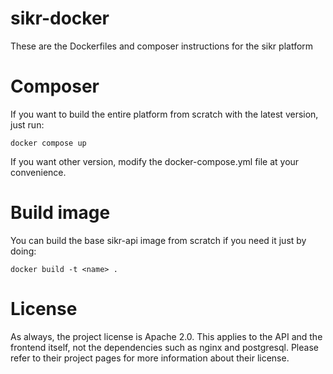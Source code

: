 # sikr-docker

These are the Dockerfiles and composer instructions for the sikr platform

# Composer

If you want to build the entire platform from scratch with the latest
version, just run:

    docker compose up

If you want other version, modify the docker-compose.yml file at your
convenience.

# Build image
You can build the base sikr-api image from scratch if you need it just by
doing:

    docker build -t <name> .

# License

As always, the project license is Apache 2.0. This applies to the API and
the frontend itself, not the dependencies such as nginx and postgresql.
Please refer to their project pages for more information about their license.
